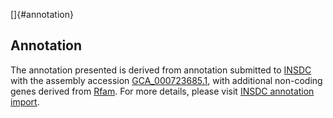 []{#annotation}

Annotation
----------

The annotation presented is derived from annotation submitted to
[INSDC](http://www.insdc.org) with the assembly accession
[GCA\_000723685.1](http://www.ebi.ac.uk/ena/data/view/GCA_000723685.1),
with additional non-coding genes derived from
[Rfam](http://rfam.xfam.org/). For more details, please visit [INSDC
annotation
import](http://ensemblgenomes.org/info/data/insdc_annotation).
